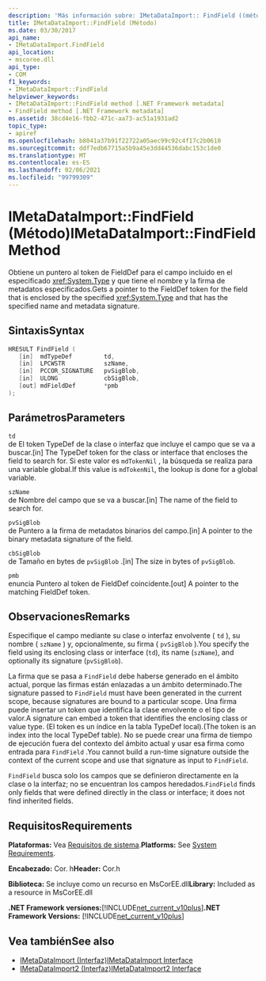 ```yaml
---
description: 'Más información sobre: IMetaDataImport:: FindField ((método)'
title: IMetaDataImport::FindField (Método)
ms.date: 03/30/2017
api_name:
- IMetaDataImport.FindField
api_location:
- mscoree.dll
api_type:
- COM
f1_keywords:
- IMetaDataImport::FindField
helpviewer_keywords:
- IMetaDataImport::FindField method [.NET Framework metadata]
- FindField method [.NET Framework metadata]
ms.assetid: 38cd4e16-fbb2-471c-aa73-ac51a1931ad2
topic_type:
- apiref
ms.openlocfilehash: b8041a37b91f22722a05aec99c92c4f17c2b0610
ms.sourcegitcommit: ddf7edb67715a5b9a45e3dd44536dabc153c1de0
ms.translationtype: MT
ms.contentlocale: es-ES
ms.lasthandoff: 02/06/2021
ms.locfileid: "99799309"
---
```

# <a name="imetadataimportfindfield-method"></a><span data-ttu-id="c005e-103">IMetaDataImport::FindField (Método)</span><span class="sxs-lookup"><span data-stu-id="c005e-103">IMetaDataImport::FindField Method</span></span>

<span data-ttu-id="c005e-104">Obtiene un puntero al token de FieldDef para el campo incluido en el especificado <xref:System.Type> y que tiene el nombre y la firma de metadatos especificados.</span><span class="sxs-lookup"><span data-stu-id="c005e-104">Gets a pointer to the FieldDef token for the field that is enclosed by the specified <xref:System.Type> and that has the specified name and metadata signature.</span></span>  
  
## <a name="syntax"></a><span data-ttu-id="c005e-105">Sintaxis</span><span class="sxs-lookup"><span data-stu-id="c005e-105">Syntax</span></span>  
  
```cpp  
HRESULT FindField (  
   [in]  mdTypeDef         td,  
   [in]  LPCWSTR           szName,  
   [in]  PCCOR_SIGNATURE   pvSigBlob,  
   [in]  ULONG             cbSigBlob,  
   [out] mdFieldDef        *pmb  
);  
```  
  
## <a name="parameters"></a><span data-ttu-id="c005e-106">Parámetros</span><span class="sxs-lookup"><span data-stu-id="c005e-106">Parameters</span></span>  

 `td`  
 <span data-ttu-id="c005e-107">de El token TypeDef de la clase o interfaz que incluye el campo que se va a buscar.</span><span class="sxs-lookup"><span data-stu-id="c005e-107">[in] The TypeDef token for the class or interface that encloses the field to search for.</span></span> <span data-ttu-id="c005e-108">Si este valor es `mdTokenNil` , la búsqueda se realiza para una variable global.</span><span class="sxs-lookup"><span data-stu-id="c005e-108">If this value is `mdTokenNil`, the lookup is done for a global variable.</span></span>  
  
 `szName`  
 <span data-ttu-id="c005e-109">de Nombre del campo que se va a buscar.</span><span class="sxs-lookup"><span data-stu-id="c005e-109">[in] The name of the field to search for.</span></span>  
  
 `pvSigBlob`  
 <span data-ttu-id="c005e-110">de Puntero a la firma de metadatos binarios del campo.</span><span class="sxs-lookup"><span data-stu-id="c005e-110">[in] A pointer to the binary metadata signature of the field.</span></span>  
  
 `cbSigBlob`  
 <span data-ttu-id="c005e-111">de Tamaño en bytes de `pvSigBlob` .</span><span class="sxs-lookup"><span data-stu-id="c005e-111">[in] The size in bytes of `pvSigBlob`.</span></span>  
  
 `pmb`  
 <span data-ttu-id="c005e-112">enuncia Puntero al token de FieldDef coincidente.</span><span class="sxs-lookup"><span data-stu-id="c005e-112">[out] A pointer to the matching FieldDef token.</span></span>  
  
## <a name="remarks"></a><span data-ttu-id="c005e-113">Observaciones</span><span class="sxs-lookup"><span data-stu-id="c005e-113">Remarks</span></span>  

 <span data-ttu-id="c005e-114">Especifique el campo mediante su clase o interfaz envolvente ( `td` ), su nombre ( `szName` ) y, opcionalmente, su firma ( `pvSigBlob` ).</span><span class="sxs-lookup"><span data-stu-id="c005e-114">You specify the field using its enclosing class or interface (`td`), its name (`szName`), and optionally its signature (`pvSigBlob`).</span></span>  
  
 <span data-ttu-id="c005e-115">La firma que se pasa a `FindField` debe haberse generado en el ámbito actual, porque las firmas están enlazadas a un ámbito determinado.</span><span class="sxs-lookup"><span data-stu-id="c005e-115">The signature passed to `FindField` must have been generated in the current scope, because signatures are bound to a particular scope.</span></span> <span data-ttu-id="c005e-116">Una firma puede insertar un token que identifica la clase envolvente o el tipo de valor.</span><span class="sxs-lookup"><span data-stu-id="c005e-116">A signature can embed a token that identifies the enclosing class or value type.</span></span> <span data-ttu-id="c005e-117">(El token es un índice en la tabla TypeDef local).</span><span class="sxs-lookup"><span data-stu-id="c005e-117">(The token is an index into the local TypeDef table).</span></span> <span data-ttu-id="c005e-118">No se puede crear una firma de tiempo de ejecución fuera del contexto del ámbito actual y usar esa firma como entrada para `FindField` .</span><span class="sxs-lookup"><span data-stu-id="c005e-118">You cannot build a run-time signature outside the context of the current scope and use that signature as input to `FindField`.</span></span>  
  
 <span data-ttu-id="c005e-119">`FindField` busca solo los campos que se definieron directamente en la clase o la interfaz; no se encuentran los campos heredados.</span><span class="sxs-lookup"><span data-stu-id="c005e-119">`FindField` finds only fields that were defined directly in the class or interface; it does not find inherited fields.</span></span>  
  
## <a name="requirements"></a><span data-ttu-id="c005e-120">Requisitos</span><span class="sxs-lookup"><span data-stu-id="c005e-120">Requirements</span></span>  

 <span data-ttu-id="c005e-121">**Plataformas:** Vea [Requisitos de sistema](../../get-started/system-requirements.md).</span><span class="sxs-lookup"><span data-stu-id="c005e-121">**Platforms:** See [System Requirements](../../get-started/system-requirements.md).</span></span>  
  
 <span data-ttu-id="c005e-122">**Encabezado:** Cor. h</span><span class="sxs-lookup"><span data-stu-id="c005e-122">**Header:** Cor.h</span></span>  
  
 <span data-ttu-id="c005e-123">**Biblioteca:** Se incluye como un recurso en MsCorEE.dll</span><span class="sxs-lookup"><span data-stu-id="c005e-123">**Library:** Included as a resource in MsCorEE.dll</span></span>  
  
 <span data-ttu-id="c005e-124">**.NET Framework versiones:**[!INCLUDE[net_current_v10plus](../../../../includes/net-current-v10plus-md.md)]</span><span class="sxs-lookup"><span data-stu-id="c005e-124">**.NET Framework Versions:** [!INCLUDE[net_current_v10plus](../../../../includes/net-current-v10plus-md.md)]</span></span>  
  
## <a name="see-also"></a><span data-ttu-id="c005e-125">Vea también</span><span class="sxs-lookup"><span data-stu-id="c005e-125">See also</span></span>

- [<span data-ttu-id="c005e-126">IMetaDataImport (Interfaz)</span><span class="sxs-lookup"><span data-stu-id="c005e-126">IMetaDataImport Interface</span></span>](imetadataimport-interface.md)
- [<span data-ttu-id="c005e-127">IMetaDataImport2 (Interfaz)</span><span class="sxs-lookup"><span data-stu-id="c005e-127">IMetaDataImport2 Interface</span></span>](imetadataimport2-interface.md)
